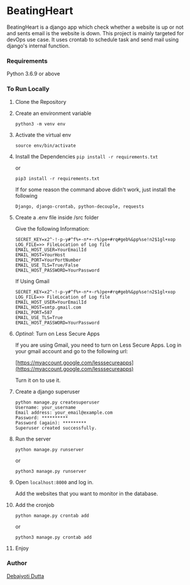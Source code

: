 # BeatingHeart

BeatingHeart is a django app which check whether a website is up or not and sents email is the website is down. This project is mainly targeted for devOps use case. It uses crontab to schedule task and send mail using django's internal function.

### Requirements

Python 3.6.9 or above

### To Run Locally

1. Clone the Repository

2. Create an environment variable

   `python3 -m venv env`

3. Activate the virtual env

   `source env/bin/activate`

4. Install the Dependencies
   `pip install -r requirements.txt`

   or

   `pip3 install -r requirements.txt`

   If for some reason the command above didn't work, just install the following

   `Django, django-crontab, python-decouple, requests`

5. Create a .env file inside /src folder

   Give the following Information:

   ```DEBUG=True/False
   SECRET_KEY=x2^-!-p-y#^f%+-n*+-r%)pe+#rq#geb%&pp%se!n2$1gl+xop
   LOG_FILE=>> FileLocation of Log file
   EMAIL_HOST_USER=YourEmailId
   EMAIL_HOST=YourHost
   EMAIL_PORT=YourPortNumber
   EMAIL_USE_TLS=True/False
   EMAIL_HOST_PASSWORD=YourPassword
   ```

   If Using Gmail

   ```DEBUG=True/False
   SECRET_KEY=x2^-!-p-y#^f%+-n*+-r%)pe+#rq#geb%&pp%se!n2$1gl+xop
   LOG_FILE=>> FileLocation of Log file
   EMAIL_HOST_USER=YourEmailId
   EMAIL_HOST=smtp.gmail.com
   EMAIL_PORT=587
   EMAIL_USE_TLS=True
   EMAIL_HOST_PASSWORD=YourPassword
   ```

6. _Optinal_: Turn on Less Secure Apps

   If you are using Gmail, you need to turn on Less Secure Apps.
   Log in your gmail account and go to the following url:

   [https://myaccount.google.com/lesssecureapps](https://myaccount.google.com/lesssecureapps)

   Turn it on to use it.

7. Create a django superuser

   ```
   python manage.py createsuperuser
   Username: your_username
   Email address: your_email@example.com
   Password: **********
   Password (again): *********
   Superuser created successfully.
   ```

8. Run the server

   `python manage.py runserver`

   or

   `python3 manage.py runserver`

9. Open `localhost:8000` and log in.

   Add the websites that you want to monitor in the database.

10. Add the cronjob

    `python manage.py crontab add`

    or

    `python3 manage.py crontab add`

11. Enjoy

### Author

[Debajyoti Dutta](https://github.com/DeboDevelop)
